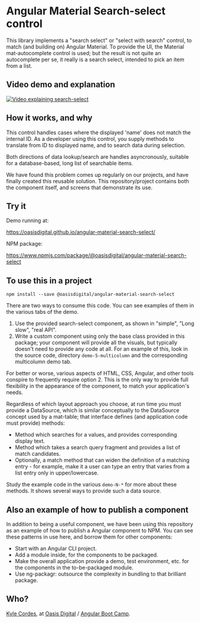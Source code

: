 # Angular Material Search-select control

This library implements a "search select" or "select with search" control, to
match (and building on) Angular Material. To provide the UI, the Material
mat-autocomplete control is used; but the result is not quite an autocomplete
per se, it really is a search select, intended to pick an item from a list.

## Video demo and explanation

[![Video explaining search-select](https://img.youtube.com/vi/cB2tt-owGbg/0.jpg)](https://www.youtube.com/watch?v=cB2tt-owGbg)

## How it works, and why

This control handles cases where the displayed 'name' does not match the
internal ID. As a developer using this control, you supply methods to translate
from ID to displayed name, and to search data during selection.

Both directions of data lookup/search are handles asyncronously, suitable for a
database-based, long list of searchable items.

We have found this problem comes up regularly on our projects, and have finally
created this reusable solution. This repository/project contains both the
component itself, and screens that demonstrate its use.

## Try it

Demo running at:

https://oasisdigital.github.io/angular-material-search-select/

NPM package:

https://www.npmjs.com/package/@oasisdigital/angular-material-search-select

## To use this in a project

```
npm install --save @oasisdigital/angular-material-search-select
```

There are two ways to consume this code. You can see examples of them in the
various tabs of the demo. 

1. Use the provided search-select component, as shown in "simple", "Long
   slow", "real API".
2. Write a custom component using only the base class provided in this package;
   your component will provide all the visuals, but typically doesn't need to
   provide any code at all. For an example of this, look in the source code,
   directory `demo-5-multicolumn` and the corresponding multicolumn demo tab.

For better or worse, various aspects of HTML, CSS, Angular, and other tools
conspire to frequently require option 2. This is the only way to provide full
flexibility in the appearance of the component, to match your application's
needs.

Regardless of which layout approach you choose, at run time you must provide a
DataSource, which is similar conceptually to the DataSource concept used by a
mat-table; that interface defines (and application code must provide) methods:

* Method which searches for a values, and provides corresponding display text.
* Method which takes a search query fragment and provides a list of match
  candidates.
* Optionally, a match method that can widen the definition of a matching entry -
  for example, make it a user can type an entry that varies from a list entry
  only in upper/lowercase.

Study the example code in the various `demo-N-*` for more about these methods.
It shows several ways to provide such a data source.

## Also an example of how to publish a component

In addition to being a useful component, we have been using this repository as
an example of how to publish a Angular component to NPM. You can see these
patterns in use here, and borrow them for other components:

* Start with an Angular CLI project.
* Add a module inside, for the components to be packaged.
* Make the overall application provide a demo, test environment, etc. for
  the components in the to-be-packaged module.
* Use ng-packagr: outsource the complexity in bundling to that brilliant
  package.

## Who?

<a href="https://kylecordes.com/">Kyle Cordes</a>, at
<a href="https://oasisdigital.com/">Oasis Digital</a> /
<a href="https://angularbootcamp.com/">Angular Boot Camp</a>.

